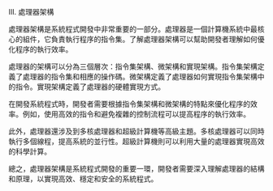 III. 處理器架構

處理器架構是系統程式開發中非常重要的一部分。處理器是一個計算機系統中最核心的組件，它負責執行程序的指令集。了解處理器架構可以幫助開發者理解如何優化程序的執行效率。

處理器的架構可以分為三個層次：指令集架構、微架構和實現架構。指令集架構定義了處理器的指令集和相應的操作碼。微架構定義了處理器如何實現指令集架構中的指令。實現架構定義了處理器的硬體實現方式。

在開發系統程式時，開發者需要根據指令集架構和微架構的特點來優化程序的效率。例如，使用高效的指令和避免複雜的控制流程可以提高程序的執行效率。

此外，處理器還涉及到多核處理器和超級計算機等高級主題。多核處理器可以同時執行多個線程，提高系統的並行性。超級計算機則可以利用大量的處理器實現高效的科學計算。

總之，處理器架構是系統程式開發的重要一環，開發者需要深入理解處理器的結構和原理，以實現高效、穩定和安全的系統程式。